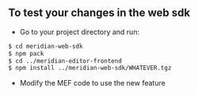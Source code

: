 ## To test your changes in the web sdk

- Go to your project directory and run:

```sh
$ cd meridian-web-sdk
$ npm pack
$ cd ../meridian-editor-frontend
$ npm install ../meridian-web-sdk/WHATEVER.tgz
```

- Modify the MEF code to use the new feature
